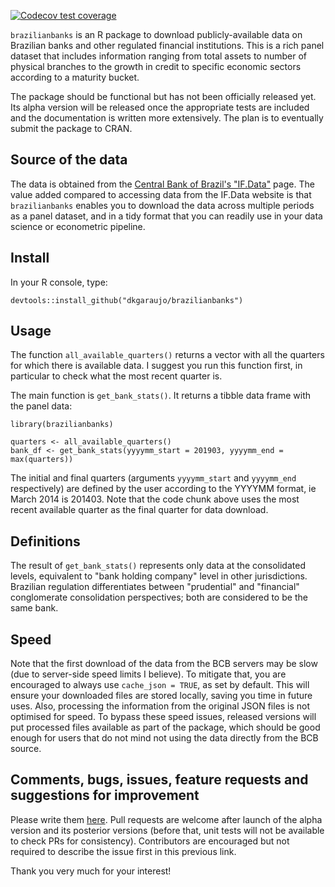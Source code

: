 <!-- badges: start -->
[![Codecov test coverage](https://codecov.io/gh/dkgaraujo/brazilianbanks/branch/main/graph/badge.svg)](https://app.codecov.io/gh/dkgaraujo/brazilianbanks?branch=main)
<!-- badges: end -->

`brazilianbanks` is an R package to download publicly-available data on Brazilian banks and other regulated financial institutions. This is a rich panel dataset that includes information ranging from total assets to number of physical branches to the growth in credit to specific economic sectors according to a maturity bucket. 

The package should be functional but has not been officially released yet. Its alpha version will be released once the appropriate tests are included and the documentation is written more extensively. The plan is to eventually submit the package to CRAN.

## Source of the data
The data is obtained from the [Central Bank of Brazil's "IF.Data"](https://www3.bcb.gov.br/ifdata) page. The value added compared to accessing data from the IF.Data website is that `brazilianbanks` enables you to download the data across multiple periods as a panel dataset, and in a tidy format that you can readily use in your data science or econometric pipeline.

## Install
In your R console, type:
```
devtools::install_github("dkgaraujo/brazilianbanks")
```

## Usage
The function `all_available_quarters()` returns a vector with all the quarters for which there is available data. I suggest you run this function first, in particular to check what the most recent quarter is.

The main function is `get_bank_stats()`. It returns a tibble data frame with the panel data:

```
library(brazilianbanks)

quarters <- all_available_quarters()
bank_df <- get_bank_stats(yyyymm_start = 201903, yyyymm_end = max(quarters))
```

The initial and final quarters (arguments `yyyymm_start` and `yyyymm_end` respectively) are defined by the user according to the YYYYMM format, ie March 2014 is 201403. Note that the code chunk above uses the most recent available quarter as the final quarter for data download.

## Definitions
The result of `get_bank_stats()` represents only data at the consolidated levels, equivalent to "bank holding company" level in other jurisdictions. Brazilian regulation differentiates between "prudential" and "financial" conglomerate consolidation perspectives; both are considered to be the same bank.

## Speed
Note that the first download of the data from the BCB servers may be slow (due to server-side speed limits I believe). To mitigate that, you are encouraged to always use `cache_json = TRUE`, as set by default. This will ensure your downloaded files are stored locally, saving you time in future uses. Also, processing the information from the original JSON files is not optimised for speed. To bypass these speed issues, released versions will put processed files available as part of the package, which should be good enough for users that do not mind not using the data directly from the BCB source.

## Comments, bugs, issues, feature requests and suggestions for improvement
Please write them [here](https://github.com/dkgaraujo/brazilianbanks/issues). Pull requests are welcome after launch of the alpha version and its posterior versions (before that, unit tests will not be available to check PRs for consistency). Contributors are encouraged but not required to describe the issue first in this previous link.

Thank you very much for your interest!
